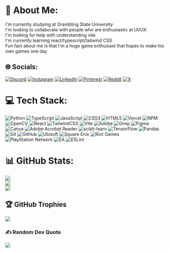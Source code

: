# 💫 About Me:
I'm currently studying at Grambling State University<br>I'm looking to collaborate with people who are enthusiastic at UI/UX<br>I'm looking for help with understanding vite<br>I'm currently learning react/typescript/tailwind CSS<br>Fun fact about me is that I'm a huge game enthusiast that hopes to make his own games one day 


## 🌐 Socials:
[![Discord](https://img.shields.io/badge/Discord-%237289DA.svg?logo=discord&logoColor=white)](https://discord.gg/chaosscontrol) [![Instagram](https://img.shields.io/badge/Instagram-%23E4405F.svg?logo=Instagram&logoColor=white)](https://instagram.com/tobias.nyirenda_) [![LinkedIn](https://img.shields.io/badge/LinkedIn-%230077B5.svg?logo=linkedin&logoColor=white)](https://linkedin.com/in/Dalitso-Nyirenda) [![Pinterest](https://img.shields.io/badge/Pinterest-%23E60023.svg?logo=Pinterest&logoColor=white)](https://pinterest.com/dalitsocoman) [![Reddit](https://img.shields.io/badge/Reddit-%23FF4500.svg?logo=Reddit&logoColor=white)](https://reddit.com/user/ZaynHakeem) [![X](https://img.shields.io/badge/X-black.svg?logo=X&logoColor=white)](https://x.com/ChaosControl68) 

# 💻 Tech Stack:
![Python](https://img.shields.io/badge/python-3670A0?style=flat-square&logo=python&logoColor=ffdd54) ![TypeScript](https://img.shields.io/badge/typescript-%23007ACC.svg?style=flat-square&logo=typescript&logoColor=white) ![JavaScript](https://img.shields.io/badge/javascript-%23323330.svg?style=flat-square&logo=javascript&logoColor=%23F7DF1E) ![CSS3](https://img.shields.io/badge/css3-%231572B6.svg?style=flat-square&logo=css3&logoColor=white) ![HTML5](https://img.shields.io/badge/html5-%23E34F26.svg?style=flat-square&logo=html5&logoColor=white) ![Vercel](https://img.shields.io/badge/vercel-%23000000.svg?style=flat-square&logo=vercel&logoColor=white) ![NPM](https://img.shields.io/badge/NPM-%23CB3837.svg?style=flat-square&logo=npm&logoColor=white) ![OpenCV](https://img.shields.io/badge/opencv-%23white.svg?style=flat-square&logo=opencv&logoColor=white) ![React](https://img.shields.io/badge/react-%2320232a.svg?style=flat-square&logo=react&logoColor=%2361DAFB) ![TailwindCSS](https://img.shields.io/badge/tailwindcss-%2338B2AC.svg?style=flat-square&logo=tailwind-css&logoColor=white) ![Vite](https://img.shields.io/badge/vite-%23646CFF.svg?style=flat-square&logo=vite&logoColor=white) ![Adobe](https://img.shields.io/badge/adobe-%23FF0000.svg?style=flat-square&logo=adobe&logoColor=white) ![Gimp](https://img.shields.io/badge/Gimp-657D8B?style=flat-square&logo=gimp&logoColor=FFFFFF) ![Figma](https://img.shields.io/badge/figma-%23F24E1E.svg?style=flat-square&logo=figma&logoColor=white) ![Canva](https://img.shields.io/badge/Canva-%2300C4CC.svg?style=flat-square&logo=Canva&logoColor=white) ![Adobe Acrobat Reader](https://img.shields.io/badge/Adobe%20Acrobat%20Reader-EC1C24.svg?style=flat-square&logo=Adobe%20Acrobat%20Reader&logoColor=white) ![scikit-learn](https://img.shields.io/badge/scikit--learn-%23F7931E.svg?style=flat-square&logo=scikit-learn&logoColor=white) ![TensorFlow](https://img.shields.io/badge/TensorFlow-%23FF6F00.svg?style=flat-square&logo=TensorFlow&logoColor=white) ![Pandas](https://img.shields.io/badge/pandas-%23150458.svg?style=flat-square&logo=pandas&logoColor=white) ![Git](https://img.shields.io/badge/git-%23F05033.svg?style=flat-square&logo=git&logoColor=white) ![GitHub](https://img.shields.io/badge/github-%23121011.svg?style=flat-square&logo=github&logoColor=white) ![Ubisoft](https://img.shields.io/badge/Ubisoft-%23F5F5F5.svg?style=flat-square&logo=Ubisoft&logoColor=black) ![Square Enix](https://img.shields.io/badge/SquareEnix-%23ED1C24.svg?style=flat-square&logo=SquareEnix&logoColor=white) ![Riot Games](https://img.shields.io/badge/riotgames-D32936.svg?style=flat-square&logo=riotgames&logoColor=white) ![PlayStation Network](https://img.shields.io/badge/PSN-%230070D1.svg?style=flat-square&logo=Playstation&logoColor=white) ![EA](https://img.shields.io/badge/ea-%23000000.svg?style=flat-square&logo=ea&logoColor=white) ![ESLint](https://img.shields.io/badge/ESLint-4B3263?style=flat-square&logo=eslint&logoColor=white)
# 📊 GitHub Stats:
![](https://github-readme-stats.vercel.app/api?username=ZaynHakeem&theme=aura&hide_border=false&include_all_commits=false&count_private=false)<br/>
![](https://nirzak-streak-stats.vercel.app/?user=ZaynHakeem&theme=aura&hide_border=false)<br/>
![](https://github-readme-stats.vercel.app/api/top-langs/?username=ZaynHakeem&theme=aura&hide_border=false&include_all_commits=false&count_private=false&layout=compact)

## 🏆 GitHub Trophies
![](https://github-profile-trophy.vercel.app/?username=ZaynHakeem&theme=gotham&no-frame=false&no-bg=true&margin-w=4)

### ✍️ Random Dev Quote
![](https://quotes-github-readme.vercel.app/api?type=horizontal&theme=tokyonight)



<!-- Proudly created with GPRM ( https://gprm.itsvg.in ) -->
<!--
**ZaynHakeem/ZaynHakeem** is a ✨ _special_ ✨ repository because its `README.md` (this file) appears on your GitHub profile.

Here are some ideas to get you started:

- 🔭 I’m currently working on ...
- 🌱 I’m currently learning ...
- 👯 I’m looking to collaborate on ...
- 🤔 I’m looking for help with ...
- 💬 Ask me about ...
- 📫 How to reach me: ...
- 😄 Pronouns: ...
- ⚡ Fun fact: ...
-->
